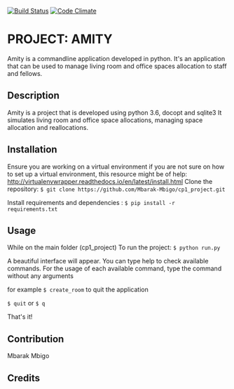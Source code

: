 [![Build Status](https://travis-ci.org/Mbarak-Mbigo/cp1_project.svg?branch=master)](https://travis-ci.org/Mbarak-Mbigo/cp1_project) [![Code Climate](https://codeclimate.com/github/Mbarak-Mbigo/cp1_project/badges/gpa.svg)](https://codeclimate.com/github/Mbarak-Mbigo/cp1_project)


# PROJECT: AMITY
Amity is a commandline application developed in python.
It's an application that can be used to manage living room and office spaces allocation 
to staff and fellows.

## Description
Amity is a project that is developed using python 3.6, docopt and sqlite3
It simulates living room and office space allocations, managing space allocation and reallocations.


## Installation
Ensure you are working on a virtual environment
if you are not sure on how to set up a virtual environment, 
this resource might be of help: http://virtualenvwrapper.readthedocs.io/en/latest/install.html
Clone the repository:
```$ git clone https://github.com/Mbarak-Mbigo/cp1_project.git```

Install requirements and dependencies :
```$ pip install -r requirements.txt```

## Usage
While on the main folder (cp1_project)
To run the project:
```$ python run.py```

A beautiful interface will appear.
You can type help to check available commands.
For the usage of each available command, type the command without any arguments

for example `$ create_room`
to quit the application

 `$ quit` or `$ q`
 
That's it!
## Contribution
Mbarak Mbigo

## Credits
